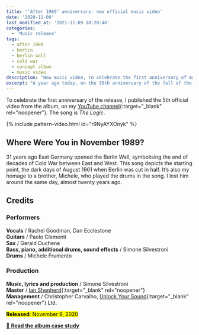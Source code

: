 ```yaml
---
title: '‘After 1989’ anniversary: new official music video'
date: '2020-11-09'
last_modified_at: '2021-11-09 18:28:48'
categories:
  - 'Music release'
tags:
  - after 1989
  - berlin
  - berlin wall
  - cold war
  - concept album
  - music video
description: "New music video, to celebrate the first anniversary of my debut solo album, 'After 1989: A Trip to Freedom'."
excerpt: "A year ago today, on the 30th anniversary of the fall of the Berlin Wall, I published my debut solo album, <em>After 1989: A Trip to Freedom</em>."
---
```

To celebrate the first anniversary of the release, I published the 5th official video from the album, on my [YouTube channel](https://www.youtube.com/channel/UCXO3ZbalCLwCZwHk_UkDBHg){:target="_blank" rel="noopener"}. The song is _The Logic_.

{% include pattern-video.html id="r9NyAYXOnyk" %}

## Where Were You in November 1989?

31 years ago East Germany opened the Berlin Wall, symbolising the end of decades of Cold War between East and West. This song depicts the starting point, the dark days of August 1961 when Berlin was cut in half. It’s also my homage to a brother, Michele, who played the drums in the song. I lost him around the same day, almost twenty years ago.

## Credits

### Performers

**Vocals** / Rachel Goodman, Dan Ecclestone   
**Guitars** / Paolo Clementi  
**Sax** / Gerald Duchene  
**Bass, piano, additional drums, sound effects** / Simone Silvestroni  
**Drums** / Michele Frumento

### Production

**Music, lyrics and production** / Simone Silvestroni  
**Master** / [Ian Shepherd](https://en.wikipedia.org/wiki/Ian_Shepherd){:target="_blank" rel="noopener"}  
**Management** / Christopher Carvalho, [Unlock Your Sound](https://unlockyoursound.com/){:target="_blank" rel="noopener"} Ltd.

<p class="detached"><mark class="m2m-highlight small"><strong>Released</strong>: November 9, 2020</mark></p>

<div class="text-center my-5 py-3">
  <a class="btn btn-lg btn-m2m btn-m2m-cta py-3 px-4 fw-bold" href="/work/original-music-productions/after-1989/" title="Read the album case study"><span class="text-uppercase fs-4">🔗 <strong class="d-inline-block ms-1">Read the album case study</strong></span></a>
</div>